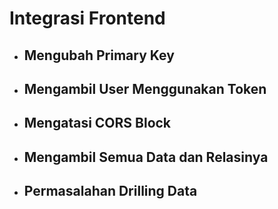 # Integrasi Frontend

* ## Mengubah Primary Key
* ## Mengambil User Menggunakan Token
* ## Mengatasi CORS Block
* ## Mengambil Semua Data dan Relasinya
* ## Permasalahan Drilling Data
